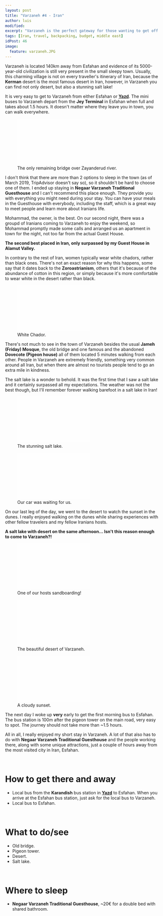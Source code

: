 ```yaml
---
layout: post
title: "Varzaneh #4 - Iran"
author: luis
modified:
excerpt: "Varzaneh is the perfect gateway for those wanting to get off the beaten track and visiting a salt lake and a desert on the same day."
tags: [Iran, travel, backpacking, budget, middle east]
idPost: 46
image:
  feature: varzaneh.JPG
---
```


Varzaneh is located 140km away from Esfahan and evidence of its 5000-year-old civilization is still very present in the small sleepy town. Usually, this charming village is not on every traveller's itinerary of Iran, because the <b>Kerman</b> desert is the most famous desert in Iran, however, in Varzaneh you can find not only desert, but also a stunning salt lake!

It is very easy to get to Varzaneh from either Esfahan or <b><a href="{{site.url}}/Yazd" target="_blank">Yazd</a></b>. The mini buses to Varzaneh depart from the <b>Jey Terminal</b> in Esfahan when full and takes about 1.5 hours. It doesn't matter where they leave you in town, you can walk everywhere.

<figure>
	<a href="../images/iran/varzaneh/varzaneh1.JPG"><img src="../images/blank.JPG" alt="" data-echo="../images/iran/varzaneh/varzaneh1.JPG"></a>
	<figcaption>The only remaining bridge over Zayanderud river.</figcaption>
</figure>

I don't think that there are more than 2 options to sleep in the town (as of March 2019, TripAdvisor doesn't say so), so it shouldn't be hard to choose one of them. I ended up staying in <b>Negaar Varzaneh Traditional Guesthouse</b> and I can't recommend this place enough. They provide you with everything you might need during your stay. You can have your meals in the Guesthouse with everybody, including the staff, which is a great way to meet people and learn more about Iranians life.

Mohammad, the owner, is the best. On our second night, there was a groupd of Iranians coming to Varzaneh to enjoy the weekend, so Mohammad promptly made some calls and arranged us an apartment in town for the night, not too far from the actual Guest House.

<b><highlight><middle>The second best placed in Iran, only surpassed by my Guest House in Alamut Valley.</middle></highlight></b>

In contrary to the rest of Iran, women typically wear white chadors, rather than black ones. There's not an exact reason for why this happens, some say that it dates back to the <b>Zoroastrianism</b>, others that it's because of the abundance of cotton in this region, or simply because it's more comfortable to wear white in the desert rather than black.

<figure>
	<a href="../images/iran/varzaneh/varzaneh2.JPG"><img src="../images/blank.JPG" alt="" data-echo="../images/iran/varzaneh/varzaneh2.JPG"></a>
	<figcaption>White Chador.</figcaption>
</figure>

There's not much to see in the town of Varzaneh besides the usual <b>Jameh (Friday) Mosque</b>, the old bridge and one famous and the abandoned <b>Dovecote (Pigeon house)</b> all of them located 5 minutes walking from each other. People in Varzaneh are extremely friendly, something very common around all Iran, but when there are almost no tourists people tend to go an extra mile in kindness.

The salt lake is a wonder to behold. It was the first time that I saw a salt lake and it certainly surpassed all my expectations. The weather was not the best though, but I'll remember forever walking barefoot in a salt lake in Iran!

<figure>
	<a href="../images/iran/varzaneh/varzaneh3.JPG"><img src="../images/blank.JPG" alt="" data-echo="../images/iran/varzaneh/varzaneh3.JPG"></a>
	<figcaption>The stunning salt lake.</figcaption>
</figure>

<figure>
	<a href="../images/iran/varzaneh/varzaneh4.JPG"><img src="../images/blank.JPG" alt="" data-echo="../images/iran/varzaneh/varzaneh4.JPG"></a>
	<figcaption>Our car was waiting for us.</figcaption>
</figure>

On our last leg of the day, we went to the desert to watch the sunset in the dunes. I really enjoyed walking on the dunes while sharing experiences with other fellow travelers and my fellow Iranians hosts.

<b><highlight><middle>A salt lake with desert on the same afternoon... Isn't this reason enough to come to Varzaneh?!</middle></highlight></b>


<figure>
	<a href="../images/iran/varzaneh/varzaneh5.JPG"><img src="../images/blank.JPG" alt="" data-echo="../images/iran/varzaneh/varzaneh5.JPG"></a>
	<figcaption>One of our hosts sandboarding!</figcaption>
</figure>

<figure>
	<a href="../images/iran/varzaneh/varzaneh6.JPG"><img src="../images/blank.JPG" alt="" data-echo="../images/iran/varzaneh/varzaneh6.JPG"></a>
	<figcaption>The beautiful desert of Varzaneh.</figcaption>
</figure>

<figure>
	<a href="../images/iran/varzaneh/varzaneh7.JPG"><img src="../images/blank.JPG" alt="" data-echo="../images/iran/varzaneh/varzaneh7.JPG"></a>
	<figcaption>A cloudy sunset.</figcaption>
</figure>

The next day I woke up <b>very</b> early to get the first morning bus to Esfahan. The bus station is 100m after the pigeon tower on the main road, very easy to spot. The journey should not take more than ~1.5 hours.

All in all, I really enjoyed my short stay in Varzaneh. A lot of that also has to do with <b>Negaar Varzaneh Traditional Guesthouse</b> and the people working there, along with some unique attractions, just a couple of hours away from the most visited city in Iran, Esfahan.

<br>
<h1>How to get there and away</h1>
<ul>
<li>Local bus from the <b>Karandish</b> bus station in <b><a href="{{site.url}}/Yazd" target="_blank">Yazd</a></b> to Esfahan. When you arrive at the Esfahan bus station, just ask for the local bus to Varzaneh.</li>
<li>Local bus to Esfahan.</li>
</ul>

<br>
<h1>What to do/see</h1>
<ul>
<li>Old bridge.</li>
<li>Pigeon tower.</li>
<li>Desert.</li>
<li>Salt lake.</li>
</ul>

<br>
<h1>Where to sleep</h1>
<ul>
<li><b>Negaar Varzaneh Traditional Guesthouse</b>, ~20€ for a double bed with shared bathroom.</li>
</ul>
